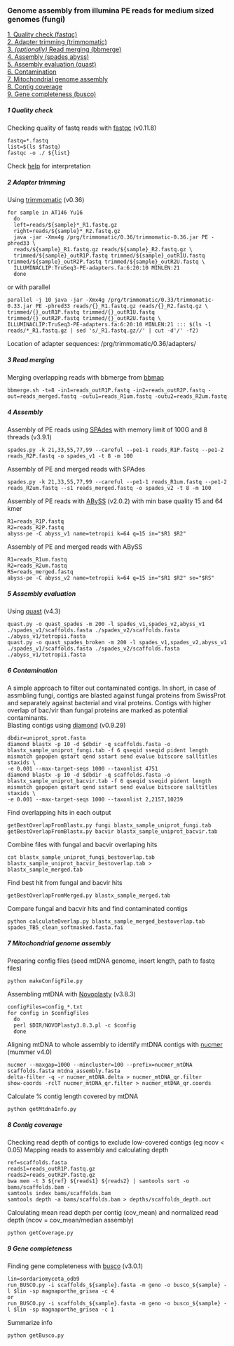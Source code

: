 ### Genome assembly from illumina PE reads for medium sized genomes (fungi)

[1. Quality check (fastqc)](#1-Quality-check)  
[2. Adapter trimming (trimmomatic)](#2-Adapter-trimming)  
[3. *(optionally)* Read merging (bbmerge)](#3-Read-merging)  
[4. Assembly (spades,abyss)](#4-Assembly)  
[5. Assembly evaluation (quast)](#5-Assembly-evaluation)  
[6. Contamination](#6-contamination)  
[7. Mitochondrial genome assembly](#7-mitochondrial-genome-assembly)  
[8. Contig coverage](#8-contig-coverage)  
[9. Gene completeness (busco)](#9-gene-completeness)  


##### 1 Quality check

Checking quality of fastq reads with [fastqc](https://www.bioinformatics.babraham.ac.uk/projects/fastqc/) (v0.11.8)

```
fastq=*.fastq
list=$(ls $fastq)
fastqc -o ./ ${list}
```
Check [help](https://www.bioinformatics.babraham.ac.uk/projects/fastqc/Help/3%20Analysis%20Modules/) for interpretation

##### 2 Adapter trimming

Using [trimmomatic](http://www.usadellab.org/cms/uploads/supplementary/Trimmomatic/TrimmomaticManual_V0.32.pdf) (v0.36)

```
for sample in AT146 Yu16
  do
  left=reads/${sample}*_R1.fastq.gz
  right=reads/${sample}*_R2.fastq.gz
  java -jar -Xmx4g /prg/trimmomatic/0.36/trimmomatic-0.36.jar PE -phred33 \
  reads/${sample}_R1.fastq.gz reads/${sample}_R2.fastq.gz \
  trimmed/${sample}_outR1P.fastq trimmed/${sample}_outR1U.fastq trimmed/${sample}_outR2P.fastq trimmed/${sample}_outR2U.fastq \
  ILLUMINACLIP:TruSeq3-PE-adapters.fa:6:20:10 MINLEN:21
  done
```

or with parallel
```
parallel -j 10 java -jar -Xmx4g /prg/trimmomatic/0.33/trimmomatic-0.33.jar PE -phred33 reads/{}_R1.fastq.gz reads/{}_R2.fastq.gz \
trimmed/{}_outR1P.fastq trimmed/{}_outR1U.fastq trimmed/{}_outR2P.fastq trimmed/{}_outR2U.fastq \
ILLUMINACLIP:TruSeq3-PE-adapters.fa:6:20:10 MINLEN:21 ::: $(ls -1 reads/*_R1.fastq.gz | sed 's/_R1.fastq.gz//' | cut -d'/' -f2)
```

Location of adapter sequences: /prg/trimmomatic/0.36/adapters/

##### 3 Read merging

Merging overlapping reads with bbmerge from [bbmap](https://github.com/BioInfoTools/BBMap)
```
bbmerge.sh -t=8 -in1=reads_outR1P.fastq -in2=reads_outR2P.fastq -out=reads_merged.fastq -outu1=reads_R1um.fastq -outu2=reads_R2um.fastq
```

##### 4 Assembly

Assembly of PE reads using [SPAdes](https://github.com/ablab/spades) with memory limit of 100G and 8 threads (v3.9.1)
```
spades.py -k 21,33,55,77,99 --careful --pe1-1 reads_R1P.fastq --pe1-2 reads_R2P.fastq -o spades_v1 -t 8 -m 100
```
Assembly of PE and merged reads with SPAdes
```
spades.py -k 21,33,55,77,99 --careful --pe1-1 reads_R1um.fastq --pe1-2 reads_R2um.fastq --s1 reads_merged.fastq -o spades_v2 -t 8 -m 100
```
Assembly of PE reads with [ABySS](https://github.com/bcgsc/abyss) (v2.0.2) with min base quality 15 and 64 kmer
```
R1=reads_R1P.fastq
R2=reads_R2P.fastq
abyss-pe -C abyss_v1 name=tetropii k=64 q=15 in="$R1 $R2"
```
Assembly of PE and merged reads with ABySS
```
R1=reads_R1um.fastq
R2=reads_R2um.fastq
RS=reads_merged.fastq
abyss-pe -C abyss_v2 name=tetropii k=64 q=15 in="$R1 $R2" se="$RS"
```
##### 5 Assembly evaluation
Using [quast](https://github.com/ablab/quast) (v4.3)
```
quast.py -o quast_spades -m 200 -l spades_v1,spades_v2,abyss_v1 ./spades_v1/scaffolds.fasta ./spades_v2/scaffolds.fasta ./abyss_v1/tetropii.fasta
quast.py -o quast_spades_broken -m 200 -l spades_v1,spades_v2,abyss_v1 ./spades_v1/scaffolds.fasta ./spades_v2/scaffolds.fasta ./abyss_v1/tetropii.fasta
```
##### 6 Contamination
A simple approach to filter out contaminated contigs. In short, in case of assmbling fungi, contigs are blasted against fungal proteins from SwissProt and separately against bacterial and viral proteins. Contigs with higher overlap of bac/vir than fungal proteins are marked as potential contaminants.  
Blasting contigs using [diamond](https://github.com/bbuchfink/diamond) (v0.9.29)
```
dbdir=uniprot_sprot.fasta
diamond blastx -p 10 -d $dbdir -q scaffolds.fasta -o blastx_sample_uniprot_fungi.tab -f 6 qseqid sseqid pident length mismatch gapopen qstart qend sstart send evalue bitscore salltitles staxids \
-e 0.001 --max-target-seqs 1000 --taxonlist 4751
diamond blastx -p 10 -d $dbdir -q scaffolds.fasta -o blastx_sample_uniprot_bacvir.tab -f 6 qseqid sseqid pident length mismatch gapopen qstart qend sstart send evalue bitscore salltitles staxids \
-e 0.001 --max-target-seqs 1000 --taxonlist 2,2157,10239
```
Find overlapping hits in each output
```
getBestOverlapFromBlastx.py fungi blastx_sample_uniprot_fungi.tab
getBestOverlapFromBlastx.py bacvir blastx_sample_uniprot_bacvir.tab
```
Combine files with fungal and bacvir overlaping hits
```
cat blastx_sample_uniprot_fungi_bestoverlap.tab blastx_sample_uniprot_bacvir_bestoverlap.tab > blastx_sample_merged.tab
```
Find best hit from fungal and bacvir hits
```
getBestOverlapFromMerged.py blastx_sample_merged.tab
```
Compare fungal and bacvir hits and find contaminated contigs
```
python calculateOverlap.py blastx_sample_merged_bestoverlap.tab spades_TB5_clean_softmasked.fasta.fai
``` 

##### 7 Mitochondrial genome assembly

Preparing config files (seed mtDNA genome, insert length, path to fastq files) 
```
python makeConfigFile.py
```
Assembling mtDNA with [Novoplasty](https://github.com/ndierckx/NOVOPlasty) (v3.8.3)
```
configFiles=config_*.txt
for config in $configFiles
  do
  perl $DIR/NOVOPlasty3.8.3.pl -c $config
  done

```
Aligning mtDNA to whole assembly to identify mtDNA contigs with [nucmer](http://mummer.sourceforge.net/) (mummer v4.0)
```
nucmer --maxgap=1000 --mincluster=100 --prefix=nucmer_mtDNA scaffolds.fasta mtdna_assembly.fasta
delta-filter -q -r nucmer_mtDNA.delta > nucmer_mtDNA_qr.filter
show-coords -rclT nucmer_mtDNA_qr.filter > nucmer_mtDNA_qr.coords
```
Calculate % contig length covered by mtDNA
```
python getMtdnaInfo.py
```

##### 8 Contig coverage

Checking read depth of contigs to exclude low-covered contigs (eg ncov < 0.05) 
Mapping reads to assembly and calculating depth
```
ref=scaffolds.fasta
reads1=reads_outR1P.fastq.gz
reads2=reads_outR2P.fastq.gz
bwa mem -t 3 ${ref} ${reads1} ${reads2} | samtools sort -o bams/scaffolds.bam -
samtools index bams/scaffolds.bam
samtools depth -a bams/scaffolds.bam > depths/scaffolds_depth.out
```
Calculating mean read depth per contig (cov_mean) and normalized read depth (ncov = cov_mean/median assembly)
```
python getCoverage.py
```

##### 9 Gene completeness
Finding gene completeness with [busco](https://busco.ezlab.org/) (v3.0.1)
```
lin=sordariomyceta_odb9
run_BUSCO.py -i scaffolds_${sample}.fasta -m geno -o busco_${sample} -l $lin -sp magnaporthe_grisea -c 4
or
run_BUSCO.py -i scaffolds_${sample}.fasta -m geno -o busco_${sample} -l $lin -sp magnaporthe_grisea -c 1
```
Summarize info
```
python getBusco.py
```
